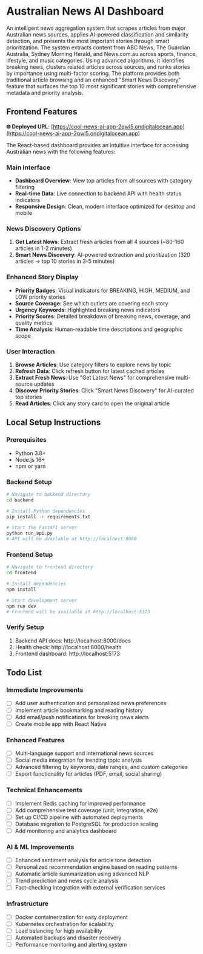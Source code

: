 # Australian News AI Dashboard

An intelligent news aggregation system that scrapes articles from major Australian news sources, applies AI-powered classification and similarity detection, and presents the most important stories through smart prioritization. The system extracts content from ABC News, The Guardian Australia, Sydney Morning Herald, and News.com.au across sports, finance, lifestyle, and music categories. Using advanced algorithms, it identifies breaking news, clusters related articles across sources, and ranks stories by importance using multi-factor scoring. The platform provides both traditional article browsing and an enhanced "Smart News Discovery" feature that surfaces the top 10 most significant stories with comprehensive metadata and priority analysis.

## Frontend Features

**🌐 Deployed URL**: [https://cool-news-ai-app-2qwl5.ondigitalocean.app](https://cool-news-ai-app-2qwl5.ondigitalocean.app)

The React-based dashboard provides an intuitive interface for accessing Australian news with the following features:

### Main Interface
- **Dashboard Overview**: View top articles from all sources with category filtering
- **Real-time Data**: Live connection to backend API with health status indicators
- **Responsive Design**: Clean, modern interface optimized for desktop and mobile

### News Discovery Options
1. **Get Latest News**: Extract fresh articles from all 4 sources (~80-160 articles in 1-2 minutes)
2. **Smart News Discovery**: AI-powered extraction and prioritization (320 articles → top 10 stories in 3-5 minutes)

### Enhanced Story Display
- **Priority Badges**: Visual indicators for BREAKING, HIGH, MEDIUM, and LOW priority stories
- **Source Coverage**: See which outlets are covering each story
- **Urgency Keywords**: Highlighted breaking news indicators
- **Priority Scores**: Detailed breakdown of breaking news, coverage, and quality metrics
- **Time Analysis**: Human-readable time descriptions and geographic scope

### User Interaction
1. **Browse Articles**: Use category filters to explore news by topic
2. **Refresh Data**: Click refresh button for latest cached articles
3. **Extract Fresh News**: Use "Get Latest News" for comprehensive multi-source updates
4. **Discover Priority Stories**: Click "Smart News Discovery" for AI-curated top stories
5. **Read Articles**: Click any story card to open the original article

## Local Setup Instructions

### Prerequisites
- Python 3.8+
- Node.js 16+
- npm or yarn

### Backend Setup
```bash
# Navigate to backend directory
cd backend

# Install Python dependencies
pip install -r requirements.txt

# Start the FastAPI server
python run_api.py
# API will be available at http://localhost:8000
```

### Frontend Setup
```bash
# Navigate to frontend directory
cd frontend

# Install dependencies
npm install

# Start development server
npm run dev
# Frontend will be available at http://localhost:5173
```

### Verify Setup
1. Backend API docs: http://localhost:8000/docs
2. Health check: http://localhost:8000/health
3. Frontend dashboard: http://localhost:5173

## Todo List

### Immediate Improvements
- [ ] Add user authentication and personalized news preferences
- [ ] Implement article bookmarking and reading history
- [ ] Add email/push notifications for breaking news alerts
- [ ] Create mobile app with React Native

### Enhanced Features
- [ ] Multi-language support and international news sources
- [ ] Social media integration for trending topic analysis
- [ ] Advanced filtering by keywords, date ranges, and custom categories
- [ ] Export functionality for articles (PDF, email, social sharing)

### Technical Enhancements
- [ ] Implement Redis caching for improved performance
- [ ] Add comprehensive test coverage (unit, integration, e2e)
- [ ] Set up CI/CD pipeline with automated deployments
- [ ] Database migration to PostgreSQL for production scaling
- [ ] Add monitoring and analytics dashboard

### AI & ML Improvements
- [ ] Enhanced sentiment analysis for article tone detection
- [ ] Personalized recommendation engine based on reading patterns
- [ ] Automatic article summarization using advanced NLP
- [ ] Trend prediction and news cycle analysis
- [ ] Fact-checking integration with external verification services

### Infrastructure
- [ ] Docker containerization for easy deployment
- [ ] Kubernetes orchestration for scalability
- [ ] Load balancing for high availability
- [ ] Automated backups and disaster recovery
- [ ] Performance monitoring and alerting system